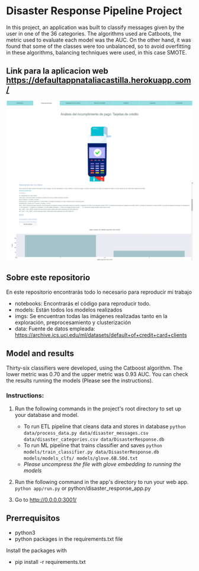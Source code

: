 # Disaster Response Pipeline Project

In this project, an application was built to classify messages given by the user in one of the 36 categories. The algorithms used are Catboots, the metric used to evaluate each model was the AUC. On the other hand, it was found that some of the classes were too unbalanced, so to avoid overfitting in these algorithms, balancing techniques were used, in this case SMOTE.

## Link para la aplicacion web https://defaultappnataliacastilla.herokuapp.com/
![plot](./imgs/web_app.PNG)
![plot](./imgs/web_app1.PNG)


## Sobre este repositorio
En este repositorio encontrarás todo lo necesario para reproducir mi trabajo

* notebooks: Encontrarás el código para reproducir todo.
* models: Están todos los modelos realizados
* imgs: Se encuentran todas las imágenes realizadas tanto en la exploración, preprocesamiento y clusterización
* data: Fuente de datos empleada: https://archive.ics.uci.edu/ml/datasets/default+of+credit+card+clients

## Model and results

Thirty-six classifiers were developed, using the Catboost algorithm. The lower metric was 0.70 
 and the upper metric was 0.93 AUC. You can check the results running the models (Please see the instructions).

### Instructions:

1. Run the following commands in the project's root directory to set up your database and model.

    - To run ETL pipeline that cleans data and stores in database
        `python data/process_data.py data/disaster_messages.csv data/disaster_categories.csv data/DisasterResponse.db`
    - To run ML pipeline that trains classifier and saves
        `python models/train_classifier.py data/DisasterResponse.db models/models_clfs/ models/glove.6B.50d.txt`
    - *Please uncompress the file with glove embedding to running the models*
 
 
2. Run the following command in the app's directory to run your web app.
    `python app/run.py` or python/disaster_response_app.py

3. Go to http://0.0.0.0:3001/



## Prerrequisitos


* python3
* python packages in the requirements.txt file

Install the packages with

* pip install -r requirements.txt


